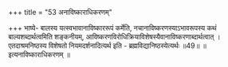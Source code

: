 +++
title = "53 अनाविष्काराधिकरणम्"

+++
भाष्ये- बालस्य यत्स्वभावानाविष्काररूपं कर्मेति, नचानाविष्करणस्याऽभावरूपस्य कथं बाल्यशब्दार्थत्वमिति शङ्कनीयम्, आविष्करणविरोधिक्रियाविशेषस्यैवानाविष्करणाब्दार्थत्वात् । एतदाश्रमनिष्ठस्य विशेषतो नियमदर्शनादित्यर्थ इति - ब्रह्मविद्यानिष्ठस्येत्यर्थः ॥49॥ ॥ इत्यनाविष्काराधिकरणम् ॥